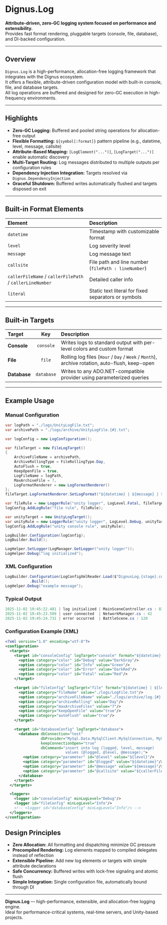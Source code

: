 # Dignus.Log

**Attribute-driven, zero-GC logging system focused on performance and extensibility.**  
Provides fast format rendering, pluggable targets (console, file, database), and DI-backed configuration.

---

## Overview

`Dignus.Log` is a high-performance, allocation-free logging framework that integrates with the Dignus ecosystem.  
It offers a flexible, attribute-driven configuration model with built-in console, file, and database targets.  
All log operations are buffered and designed for zero-GC execution in high-frequency environments.

---

## Highlights

- **Zero-GC Logging:** Buffered and pooled string operations for allocation-free output  
- **Flexible Formatting:** `${symbol[:format]}` pattern pipeline (e.g., datetime, level, message, callsite)  
- **Attribute-Based Mapping:** `[LogElement("...")]`, `[LogTarget("...")]` enable automatic discovery  
- **Multi-Target Routing:** Log messages distributed to multiple outputs per configuration rules  
- **Dependency Injection Integration:** Targets resolved via `Dignus.DependencyInjection`  
- **Graceful Shutdown:** Buffered writes automatically flushed and targets disposed on exit  

---

## Built-in Format Elements

| Element | Description |
| :--- | :--- |
| `datetime` | Timestamp with customizable format |
| `level` | Log severity level |
| `message` | Log message text |
| `callsite` | File path and line number (`filePath : lineNumber`) |
| `callerFileName` / `callerFilePath` / `callerLineNumber` | Detailed caller info |
| `literal` | Static text literal for fixed separators or symbols |

---

## Built-in Targets

| Target | Key | Description |
| :--- | :---: | :--- |
| **Console** | `console` | Writes logs to standard output with per-level colors and custom format |
| **File** | `file` | Rolling log files (`Hour` / `Day` / `Week` / `Month`), archive rotation, auto-flush, keep-open |
| **Database** | `database` | Writes to any ADO.NET-compatible provider using parameterized queries |

---

## Example Usage

### Manual Configuration
```csharp
var logPath = "./logs/UnityLogFile.txt";
var archivePath = "./logs/archive/UnityLogFile.{#}.txt";

var logConfig = new LogConfiguration();

var fileTarget = new FileLogTarget()
{
    ArchiveFileName = archivePath,
    ArchiveRollingType = FileRollingType.Day,
    AutoFlush = true,
    KeepOpenFile = true,
    LogFileName = logPath,
    MaxArchiveFile = 7,
    LogFormatRenderer = new LogFormatRenderer()
};
fileTarget.LogFormatRenderer.SetLogFormat("${datetime} | ${message} | ${callerFileName} : ${callerLineNumber}");

var fileRule = new LoggerRule("unity logger", LogLevel.Fatal, fileTarget);
logConfig.AddLogRule("file rule", fileRule);

var unityTarget = new UnityLogTarget();
var unityRule = new LoggerRule("unity logger", LogLevel.Debug, unityTarget);
logConfig.AddLogRule("unity console rule", unityRule);

LogBuilder.Configuration(logConfig);
LogBuilder.Build();

LogHelper.SetLogger(LogManager.GetLogger("unity logger"));
LogHelper.Debug("log initialized");
```

### XML Configuration
```csharp
LogBuilder.Configuration(LogConfigXmlReader.Load($"DignusLog.{stage}.config"))
           .Build();
LogHelper.Debug("example message");
```

### Typical Output
```csharp
2025-11-02 19:45:22.481 | log initialized | MainSceneController.cs : 83
2025-11-02 19:45:23.509 | user connected  | NetworkManager.cs : 42
2025-11-02 19:45:24.731 | error occurred  | BattleScene.cs : 120
```

### Configuration Example (XML)
```xml
<?xml version="1.0" encoding="utf-8"?>
<configuration>
  <targets>
    <target id="consoleConfig" logTarget="console" format="${datetime} | ${level} | ${message} ${callerFileName} : ${callerLineNumber}">
      <option category="color" id="Debug" value="DarkGray"/>
      <option category="color" id="Info" value="Green"/>
      <option category="color" id="Error" value="DarkRed"/>
      <option category="color" id="Fatal" value="Red"/>
    </target>

    <target id="fileConfig" logTarget="file" format="${datetime} | ${level} | ${message} | ${callerFileName} : ${callerLineNumber}">
      <option category="fileName" value="./logs/LogFile.txt"/>
      <option category="archiveFileName" value="./logs/archive/log.{#}.txt"/>
      <option category="archiveRolling" value="Day"/>
      <option category="maxArchiveFiles" value="7"/>
      <option category="keepOpenFile" value="true"/>
      <option category="autoFlush" value="true"/>
    </target>

    <target id="databaseConfig" logTarget="database">
      <database dbConnection="test"
                dbProvider="MySql.Data.MySqlClient.MySqlConnection, MySql.Data"
                keepConnectionOpen="true"
                dbCommand="insert into log (logged, level, message)
                           values (@logged, @level, @message);">
        <option category="parameter" id="@level" value="${level}"/>
        <option category="parameter" id="@logged" value="${datetime}"/>
        <option category="parameter" id="@message" value="${message}"/>
        <option category="parameter" id="@callsite" value="${callerFileName} : ${callerLineNumber}"/>
      </database>
    </target>
  </targets>

  <loggers>
    <logger id="consoleConfig" minLogLevel="Debug"/>
    <logger id="fileConfig" minLogLevel="Info"/>
    <!-- <logger id="databaseConfig" minLogLevel="Info"/> -->
  </loggers>
</configuration>
```

## Design Principles

- **Zero Allocation:** All formatting and dispatching minimize GC pressure  
- **Precompiled Rendering:** Log elements mapped to compiled delegates instead of reflection  
- **Extensible Pipeline:** Add new log elements or targets with simple attribute declarations  
- **Safe Concurrency:** Buffered writes with lock-free signaling and atomic flush  
- **Simple Integration:** Single configuration file, automatically bound through DI  

---

**Dignus.Log** — high-performance, extensible, and allocation-free logging engine.  
Ideal for performance-critical systems, real-time servers, and Unity-based projects.
